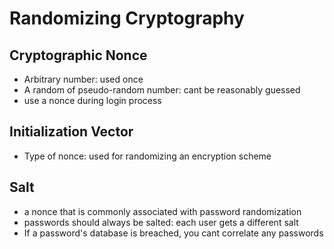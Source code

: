 # Randomizing Cryptography

## Cryptographic Nonce

- Arbitrary number: used once
- A random of pseudo-random number: cant be reasonably guessed
- use a nonce during login process

## Initialization Vector

- Type of nonce: used for randomizing an encryption scheme

## Salt

- a nonce that is commonly associated with password randomization
- passwords should always be salted: each user gets a different salt
- If a password's database is breached, you cant correlate any passwords

